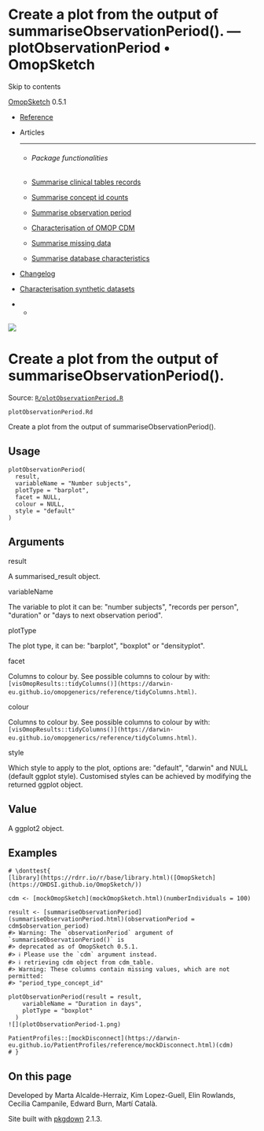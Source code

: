 # Create a plot from the output of summariseObservationPeriod(). — plotObservationPeriod • OmopSketch

Skip to contents

[OmopSketch](../index.html) 0.5.1

  * [Reference](../reference/index.html)
  * Articles
    * * * *

    * ###### Package functionalities

    * [Summarise clinical tables records](../articles/summarise_clinical_tables_records.html)
    * [Summarise concept id counts](../articles/summarise_concept_id_counts.html)
    * [Summarise observation period](../articles/summarise_observation_period.html)
    * [Characterisation of OMOP CDM](../articles/characterisation.html)
    * [Summarise missing data](../articles/missing_data.html)
    * [Summarise database characteristics](../articles/database_characteristics.html)
  * [Changelog](../news/index.html)
  * [Characterisation synthetic datasets](https://dpa-pde-oxford.shinyapps.io/OmopSketchCharacterisation/)


  *   * [](https://github.com/OHDSI/OmopSketch/)



![](../logo.png)

# Create a plot from the output of summariseObservationPeriod().

Source: [`R/plotObservationPeriod.R`](https://github.com/OHDSI/OmopSketch/blob/main/R/plotObservationPeriod.R)

`plotObservationPeriod.Rd`

Create a plot from the output of summariseObservationPeriod().

## Usage
    
    
    plotObservationPeriod(
      result,
      variableName = "Number subjects",
      plotType = "barplot",
      facet = NULL,
      colour = NULL,
      style = "default"
    )

## Arguments

result
    

A summarised_result object.

variableName
    

The variable to plot it can be: "number subjects", "records per person", "duration" or "days to next observation period".

plotType
    

The plot type, it can be: "barplot", "boxplot" or "densityplot".

facet
    

Columns to colour by. See possible columns to colour by with: `[visOmopResults::tidyColumns()](https://darwin-eu.github.io/omopgenerics/reference/tidyColumns.html)`.

colour
    

Columns to colour by. See possible columns to colour by with: `[visOmopResults::tidyColumns()](https://darwin-eu.github.io/omopgenerics/reference/tidyColumns.html)`.

style
    

Which style to apply to the plot, options are: "default", "darwin" and NULL (default ggplot style). Customised styles can be achieved by modifying the returned ggplot object.

## Value

A ggplot2 object.

## Examples
    
    
    # \donttest{
    [library](https://rdrr.io/r/base/library.html)([OmopSketch](https://OHDSI.github.io/OmopSketch/))
    
    cdm <- [mockOmopSketch](mockOmopSketch.html)(numberIndividuals = 100)
    
    result <- [summariseObservationPeriod](summariseObservationPeriod.html)(observationPeriod = cdm$observation_period)
    #> Warning: The `observationPeriod` argument of `summariseObservationPeriod()` is
    #> deprecated as of OmopSketch 0.5.1.
    #> ℹ Please use the `cdm` argument instead.
    #> ℹ retrieving cdm object from cdm_table.
    #> Warning: These columns contain missing values, which are not permitted:
    #> "period_type_concept_id"
    
    plotObservationPeriod(result = result,
        variableName = "Duration in days",
        plotType = "boxplot"
      )
    ![](plotObservationPeriod-1.png)
    
    PatientProfiles::[mockDisconnect](https://darwin-eu.github.io/PatientProfiles/reference/mockDisconnect.html)(cdm)
    # }
    

## On this page

Developed by Marta Alcalde-Herraiz, Kim Lopez-Guell, Elin Rowlands, Cecilia Campanile, Edward Burn, Martí Català.

Site built with [pkgdown](https://pkgdown.r-lib.org/) 2.1.3.
